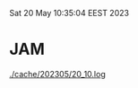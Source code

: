Sat 20 May 10:35:04 EEST 2023
# JAM
<a href='./cache/202305/20_10.log'>./cache/202305/20_10.log</a>
